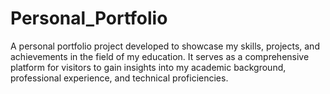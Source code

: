 # Personal_Portfolio
A personal portfolio project developed to showcase my skills, projects, and achievements in the field of my education. It serves as a comprehensive platform for visitors to gain insights into my academic background, professional experience, and technical proficiencies.
